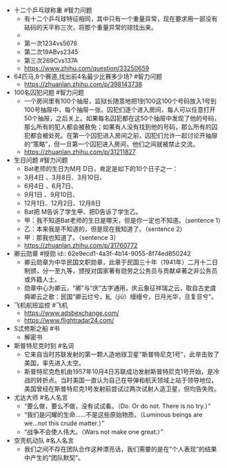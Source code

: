 - 十二个乒乓球称重 #智力问题
	- 有十二个乒乓球特征相同，其中只有一个重量异常，现在要求用一部没有砝码的天平称三次，将那个重量异常的球找出来。
	-
	- 第一次1234vs5678
	- 第二次19ABvs2345
	- 第三次269Cvs137A
	- https://www.zhihu.com/question/33250659
- 64匹马,8个赛道,找出前4名最少比赛多少场? #智力问题
	- https://zhuanlan.zhihu.com/p/398143738
- 100名囚犯问题 #智力问题
	- 一个房间里有100个抽屉，监狱长随意地把1到100这100个号码放入1号到100号抽屉中，每个抽屉一张。囚犯们逐个进入房间，每人可以任意打开50个抽屉，之后关上。如果每名囚犯都在这50个抽屉中发现了他的号码，那么所有的犯人都会被赦免；如果有人没有找到他的号码，那么所有的囚犯都会被处死。在第一个囚犯进入房间之前，囚犯们允许一起讨论开抽屉的“策略”，但一旦第一个囚犯进入房间，他们之间就被禁止交流。
	- https://zhuanlan.zhihu.com/p/31211827
- 生日问题 #智力问题
	- Bat老师的生日为M月 D日，肯定是如下的10个日子之一：
	- 3月4日 、3月8日、3月10日、
	- 6月4日 、6月7日、
	- 9月1日 、9月10日、
	- 12月1日、12月2日、12月8日
	- Bat把 M告诉了学生甲、把D告诉了学生乙。
	- 甲：我不知道Bat老师的生日是哪天，但是你一定也不知道。（sentence 1）
	- 乙：本来我是不知道的，但是现在我知道了。（sentence 2）
	- 甲：那我也知道了。（sentence 3）
	- https://zhuanlan.zhihu.com/p/31760772
- 卿云勋章 #授勋
  id:: 62e9ecd1-4a3f-4b14-9055-8f74ed850242
	- 卿云勋章为中华民国文职勋章，此章于民国三十年（1941年）二月十二日制颁，分一至九等，颁授对国家著有勋劳之公务员与贡献卓著之非公务员或外籍人士。
	- 勋章中心为卿云，“卿”与“庆”古字通用，庆云象征祥瑞之云，取自古史虞舜卿云之歌：民国“卿云烂兮，糺（jiū）缦缦兮，日月光华，旦复旦兮”。
- 飞机航班监控 #飞机
	- https://www.adsbexchange.com/
	- https://www.flightradar24.com/
- S忒修斯之船 #书
	- 解密书
- 斯普特尼克时刻 #名词
	- 它来自当时苏联发射的第一颗人造地球卫星"斯普特尼克1号”，此举击败了美国，率先进入太空。
	- 斯普特尼克危机由1957年10月4日苏联成功发射斯普特尼克1号开始，是冷战的转折点。当时美国一直认为自己在导弹和航天领域上站于领导地位。美国曾经在斯普特尼克1号发射前尝试过两次试射人造卫星，但均告失败。
- 尤达大师 #名人名言
	- “要么做，要么不做，没有试试看。（Do. Or do not. There is no try.）”
	- “我们是闪耀的生命……不是这些原始物质。（Luminous beings are we...not this crude matter.）”
	- “战争不会使人伟大。（Wars not make one great.）”
- 空壳机动队 #名人名言
	- 我们之间不存在团队合作这种漂亮话，我们需要的是在“个人表现”的结果中产生的“团队默契”。